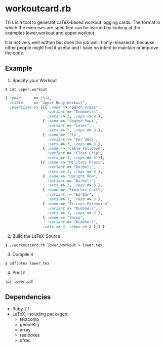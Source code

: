 workoutcard.rb
==============

This is a tool to generate LaTeX-based workout logging cards. The format in which the exercises are specified can be learned by looking at the examples lower.workout
and upper.workout.

It is not very well written but does the job well. I only released it, because other people might find it useful and I have no intent to maintain or improve the code.

Example
-------

1. Specify your Workout

  ```
  $ cat upper.workout
  ```
  ```ruby
  { :year      => 2014,
    :title     => "Upper Body Workout",
    :exercises => [[{ :name => "Bench Press",
                     :variant => "Dumbbells", 
                     :sets => 3, :reps => 8 },
                   { :name => "Seated Rows",
                     :variant => "Lever",
                     :sets => 3, :reps => 8 },
                   { :name => "Fly",
                     :variant => "Pec Deck",
                     :sets => 3, :reps => 8 },
                   { :name => "Cable Pulldown",
                     :variant => "Close Grip",
                     :sets => 3, :reps => 8 }],
                  [{ :name => "Military Press",
                     :variant => "Barbell",
                     :sets => 3, :reps => 8 },
                   { :name => "Upright Row",
                     :variant => "Barbell",
                     :sets => 3, :reps => 8 },
                   { :name => "Preacher Curl",
                     :variant => "EZ-Bar",
                     :sets => 3, :reps => 8 },
                   { :name => "Triceps Extension",
                     :variant => "Dumbbell",
                     :sets => 3, :reps => 8 },
                   { :name => "Shrug",
                     :variant => "Dumbbell",
                   :sets => 3, :reps => 8 }]] }
  ```

2. Build the LaTeX-Source

  ```
  $ ./workoutcard.rb lower.workout > lower.tex
  ```

3. Compile it

  ```
  $ pdflatex lower.tex
  ```

4. Print it

  ```
  lpr lower.pdf
  ```

Dependencies
------------

- Ruby 2.1
- LaTeX, including packages:
    - textcomp
    - geometry
    - array
    - realboxes
    - xfrac
